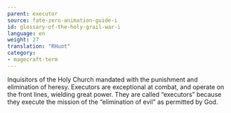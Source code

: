 ```yaml
---
parent: executor
source: fate-zero-animation-guide-i
id: glossary-of-the-holy-grail-war-i
language: en
weight: 27
translation: "RHuot"
category:
- magecraft-term
---
```


Inquisitors of the Holy Church mandated with the punishment and elimination of heresy. Executors are exceptional at combat, and operate on the front lines, wielding great power. They are called “executors” because they execute the mission of the “elimination of evil” as permitted by God.
